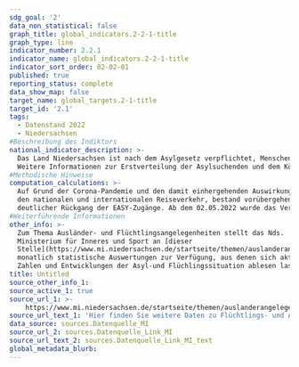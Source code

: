 ```yaml
---
sdg_goal: '2'
data_non_statistical: false
graph_title: global_indicators.2-2-1-title
graph_type: line
indicator_number: 2.2.1
indicator_name: global_indicators.2-2-1-title
indicator_sort_order: 02-02-01
published: true
reporting_status: complete
data_show_map: false
target_name: global_targets.2-1-title
target_id: '2.1'
tags:
  - Datenstand 2022
  - Niedersachsen
#Beschreibung des Indiktors
national_indicator_description: >-
  Das Land Niedersachsen ist nach dem Asylge­setz verpflichtet, Menschen mit ausländischer Staatsangehörigkeit, die im Bundesgebiet um Asyl bitten, aufzunehmen. Die Aufnahmequote richtet sich nach dem sogenannten „Königsteiner Schlüssel". Die Asylsuchenden werden mit Hilfe des bundesweiten Verteilungssystems „EASY" (Erstverteilung von Asyl­suchenden) entsprechend der Aufnahmequote auf die Länder verteilt. Niedersachsen unterhält für diese Personenkreise an den Standorten Braunschweig, Bramsche und Friedland, Oldenburg, Bad Fallingbostel und Osnabrück der Landes­auf­nah­me­be­hörde Niedersachsen (LAB NI) Aufnahmeeinrichtungen.<br>
  Weitere Informationen zur Erstverteilung der Asylsuchenden und dem Königssteiner Schlüssel finden Sie auf den Internetseiten des [BAMF](https://www.bamf.de/DE/Themen/AsylFluechtlingsschutz/AblaufAsylverfahrens/Erstverteilung/erstverteilung-node.html).
#Methodische Hinweise
computation_calculations: >-
  Auf Grund der Corona-Pandemie und den damit einhergehenden Auswirkungen auf
  den nationalen und internationalen Reiseverkehr, bestand vorübergehend ein
  deutlicher Rückgang der EASY-Zugänge. Ab dem 02.05.2022 wurde das Verteilverfahren „FREE“ Fachanwendung zur Registrierung, Erfassung und Erstverteilung zum vorüber gehenden Schutz eingeführt. Für Kriegsflüchtlinge aus der Ukraine ist die Beantragung einer Aufenthaltserlaubnis zum vorübergehenden Schutz nach §24 des Aufenthaltsgesetztes möglich. Bis zu diesem Zeitpunkt wurden Personen, die unter den §24 AufenthG fallen, in EASY erfasst. Diese Personen wurden auf FREE umgebucht und sind nicht mehr in den EASY Zahlen enthalten.
#Weiterführende Informationen
other_info: >-
  Zum Thema Ausländer- und Flüchtlingsangelegenheiten stellt das Nds.
  Ministerium für Inneres und Sport an [dieser
  Stelle](https://www.mi.niedersachsen.de/startseite/themen/auslanderangelegenheiten/zahlen_daten_fakten/statistische_daten/lagebilder-zu-fluechlings--und-auslaenderangelegenheiten-164283.html)
  monatlich statistische Auswertungen zur Verfügung, aus denen sich aktuelle
  Zahlen und Entwicklungen der Asyl-und Flüchlingssituation ablesen lassen.
title: Untitled
source_other_info_1:
source_active_1: true
source_url_1: >-
    https://www.mi.niedersachsen.de/startseite/themen/auslanderangelegenheiten/zahlen_daten_fakten/statistische_daten/lagebilder-zu-fluechlings--und-auslaenderangelegenheiten-164283.html
source_url_text_1: 'Hier finden Sie weitere Daten zu Flüchtlings- und Ausländerangelegenheiten'
data_source: sources.Datenquelle_MI
source_url_2: sources.Datenquelle_Link_MI
source_url_text_2: sources.Datenquelle_Link_MI_text
global_metadata_blurb:
---
```

